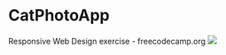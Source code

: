 # CatPhotoApp
Responsive Web Design exercise - freecodecamp.org
<img src="![image](https://user-images.githubusercontent.com/54859866/202546740-d7e0d3ba-f9bb-41d9-9f5b-c5f78304f9d3.png)">
